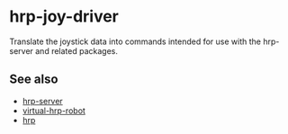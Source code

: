 # hrp-joy-driver
Translate the joystick data into commands intended for use with the hrp-server and related packages.

## See also
- [hrp-server](https://github.com/andresmanelli/hrp-server)
- [virtual-hrp-robot](https://github.com/andresmanelli/virtual-hrp-robot)
- [hrp](https://github.com/andresmanelli/hrp)
